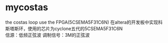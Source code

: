 # mycostas
the costas loop use the FPGA(5CSEMA5F31C6N)
在altera的开发板中实现科斯塔斯环，使用的芯片为cyclone五代的5CSEMA5F31C6N    
信源：低频正弦波
调制信号：3M的正弦波
